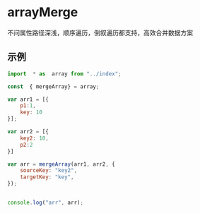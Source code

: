 # arrayMerge
不问属性路径深浅，顺序遍历，倒叙遍历都支持，高效合并数据方案


## 示例
```js
import  * as  array from "../index";

const  { mergeArray} = array;

var arr1 = [{
    p1:1,
    key: 10
}];

var arr2 = [{
    key2: 10,
    p2:2
}]

var arr = mergeArray(arr1, arr2, {
    sourceKey: "key2",
    targetKey: "key",
});


console.log("arr", arr);
```
